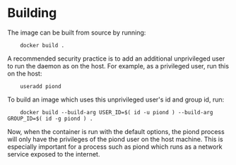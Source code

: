 Building
========

The image can be built from source by running:

        docker build .

A recommended security practice is to add an additional unprivileged user to run the daemon as on the host. For example, as a privileged user, run this on the host:

        useradd piond

To build an image which uses this unprivileged user's id and group id, run:

        docker build --build-arg USER_ID=$( id -u piond ) --build-arg GROUP_ID=$( id -g piond ) .

Now, when the container is run with the default options, the piond process will only have the privileges of the piond user on the host machine. This is especially important for a process such as piond which runs as a network service exposed to the internet.
